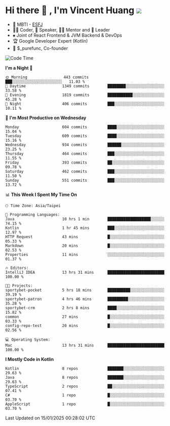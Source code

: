 # Hi there 👋 , I'm Vincent Huang ![](https://komarev.com/ghpvc/?username=Jian-Min-Huang)
- 👀 MBTI - [ESFJ](https://www.16personalities.com/esfj-personality)
- 👨‍💻 Coder, 🎤 Speaker, 👨‍🏫 Mentor and 🚀 Leader
- ♠️ Joint of React Frontend & JVM Backend & DevOps
- 🏆 Google Developer Expert (Kotlin)
- 💼 $_purefunc, Co-founder

<!--START_SECTION:waka-->
![Code Time](http://img.shields.io/badge/Code%20Time-4%2C858%20hrs%2011%20mins-blue)

**I'm a Night 🦉** 

```text
🌞 Morning                443 commits         ███░░░░░░░░░░░░░░░░░░░░░░   11.03 % 
🌆 Daytime                1349 commits        ████████░░░░░░░░░░░░░░░░░   33.58 % 
🌃 Evening                1819 commits        ███████████░░░░░░░░░░░░░░   45.28 % 
🌙 Night                  406 commits         ███░░░░░░░░░░░░░░░░░░░░░░   10.11 % 
```
📅 **I'm Most Productive on Wednesday** 

```text
Monday                   604 commits         ████░░░░░░░░░░░░░░░░░░░░░   15.04 % 
Tuesday                  609 commits         ████░░░░░░░░░░░░░░░░░░░░░   15.16 % 
Wednesday                934 commits         ██████░░░░░░░░░░░░░░░░░░░   23.25 % 
Thursday                 464 commits         ███░░░░░░░░░░░░░░░░░░░░░░   11.55 % 
Friday                   393 commits         ██░░░░░░░░░░░░░░░░░░░░░░░   09.78 % 
Saturday                 462 commits         ███░░░░░░░░░░░░░░░░░░░░░░   11.50 % 
Sunday                   551 commits         ███░░░░░░░░░░░░░░░░░░░░░░   13.72 % 
```


📊 **This Week I Spent My Time On** 

```text
🕑︎ Time Zone: Asia/Taipei

💬 Programming Languages: 
Java                     10 hrs 1 min        ███████████████████░░░░░░   74.15 % 
Kotlin                   1 hr 45 mins        ███░░░░░░░░░░░░░░░░░░░░░░   12.97 % 
HTTP Request             43 mins             █░░░░░░░░░░░░░░░░░░░░░░░░   05.33 % 
Markdown                 20 mins             █░░░░░░░░░░░░░░░░░░░░░░░░   02.53 % 
Properties               11 mins             ░░░░░░░░░░░░░░░░░░░░░░░░░   01.37 % 

🔥 Editors: 
IntelliJ IDEA            13 hrs 31 mins      █████████████████████████   100.00 % 

🐱‍💻 Projects: 
sportybet-pocket         5 hrs 18 mins       ██████████░░░░░░░░░░░░░░░   39.19 % 
sportybet-patron         4 hrs 46 mins       █████████░░░░░░░░░░░░░░░░   35.28 % 
sportybet-crm            2 hrs 8 mins        ████░░░░░░░░░░░░░░░░░░░░░   15.82 % 
common                   27 mins             █░░░░░░░░░░░░░░░░░░░░░░░░   03.33 % 
config-repo-test         20 mins             █░░░░░░░░░░░░░░░░░░░░░░░░   02.56 % 

💻 Operating System: 
Mac                      13 hrs 31 mins      █████████████████████████   100.00 % 
```

**I Mostly Code in Kotlin** 

```text
Kotlin                   8 repos             ███████░░░░░░░░░░░░░░░░░░   29.63 % 
Java                     8 repos             ███████░░░░░░░░░░░░░░░░░░   29.63 % 
TypeScript               2 repos             ██░░░░░░░░░░░░░░░░░░░░░░░   07.41 % 
C#                       1 repo              █░░░░░░░░░░░░░░░░░░░░░░░░   03.70 % 
AppleScript              1 repo              █░░░░░░░░░░░░░░░░░░░░░░░░   03.70 % 
```




 Last Updated on 15/01/2025 00:28:02 UTC
<!--END_SECTION:waka-->
